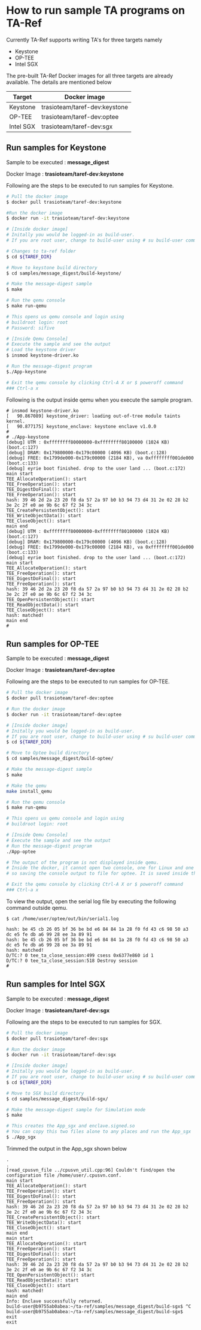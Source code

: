 # How to run sample TA programs on TA-Ref

Currently TA-Ref supports writing TA's for three targets namely
- Keystone
- OP-TEE
- Intel SGX

The pre-built TA-Ref Docker images for all three targets are already available.
The details are mentioned below

| Target | Docker image |
| ------ | ------ |
| Keystone | trasioteam/taref-dev:keystone |
| OP-TEE | trasioteam/taref-dev:optee |
| Intel SGX | trasioteam/taref-dev:sgx |

## Run samples for Keystone

Sample to be executed : **message_digest**

Docker Image : **trasioteam/taref-dev:keystone**

Following are the steps to be executed to run samples for Keystone.

```sh
# Pull the docker image
$ docker pull trasioteam/taref-dev:keystone

#Run the docker image
$ docker run -it trasioteam/taref-dev:keystone

# [Inside docker image]
# Initally you would be logged-in as build-user.
# If you are root user, change to build-user using # su build-user command.

# Changes to ta-ref folder
$ cd ${TAREF_DIR}

# Move to keystone build directory
$ cd samples/message_digest/build-keystone/

# Make the message-digest sample
$ make

# Run the qemu console
$ make run-qemu

# This opens us qemu console and login using
# buildroot login: root
# Password: sifive

# [Inside Qemu Console]
# Execute the sample and see the output
# Load the keystone driver
$ insmod keystone-driver.ko

# Run the message-digest program
$./App-keystone

# Exit the qemu console by clicking Ctrl-A X or $ poweroff command
### Ctrl-a x
```

Following is the output inside qemu when you execute the sample program.

```console
# insmod keystone-driver.ko
[   90.867089] keystone_driver: loading out-of-tree module taints kernel.
[   90.877175] keystone_enclave: keystone enclave v1.0.0
#
# ./App-keystone
[debug] UTM : 0xffffffff80000000-0xffffffff80100000 (1024 KB) (boot.c:127)
[debug] DRAM: 0x179800000-0x179c00000 (4096 KB) (boot.c:128)
[debug] FREE: 0x1799de000-0x179c00000 (2184 KB), va 0xffffffff001de000 (boot.c:133)
[debug] eyrie boot finished. drop to the user land ... (boot.c:172)
main start
TEE_AllocateOperation(): start
TEE_FreeOperation(): start
TEE_DigestDoFinal(): start
TEE_FreeOperation(): start
hash: 39 46 2d 2a 23 20 f8 da 57 2a 97 b0 b3 94 73 d4 31 2e 02 28 b2 3e 2c 2f e0 ae 9b 6c 67 f2 34 3c
TEE_CreatePersistentObject(): start
TEE_WriteObjectData(): start
TEE_CloseObject(): start
main end
[debug] UTM : 0xffffffff80000000-0xffffffff80100000 (1024 KB) (boot.c:127)
[debug] DRAM: 0x179800000-0x179c00000 (4096 KB) (boot.c:128)
[debug] FREE: 0x1799de000-0x179c00000 (2184 KB), va 0xffffffff001de000 (boot.c:133)
[debug] eyrie boot finished. drop to the user land ... (boot.c:172)
main start
TEE_AllocateOperation(): start
TEE_FreeOperation(): start
TEE_DigestDoFinal(): start
TEE_FreeOperation(): start
hash: 39 46 2d 2a 23 20 f8 da 57 2a 97 b0 b3 94 73 d4 31 2e 02 28 b2 3e 2c 2f e0 ae 9b 6c 67 f2 34 3c
TEE_OpenPersistentObject(): start
TEE_ReadObjectData(): start
TEE_CloseObject(): start
hash: matched!
main end
#
```

## Run samples for OP-TEE

Sample to be executed : **message_digest**

Docker Image : **trasioteam/taref-dev:optee**

Following are the steps to be executed to run samples for OP-TEE.

```sh
# Pull the docker image
$ docker pull trasioteam/taref-dev:optee

# Run the docker image
$ docker run -it trasioteam/taref-dev:optee

# [Inside docker image]
# Initally you would be logged-in as build-user.
# If you are root user, change to build-user using # su build-user command.
$ cd ${TAREF_DIR}

# Move to Optee build directory
$ cd samples/message_digest/build-optee/

# Make the message-digest sample
$ make

# Make the qemu
make install_qemu

# Run the qemu console
$ make run-qemu

# This opens us qemu console and login using
# buildroot login: root

# [Inside Qemu Console]
# Execute the sample and see the output
# Run the message-digest program
./App-optee

# The output of the program is not displayed inside qemu.
# Inside the docker, it cannot open two console, one for Linux and one for optee,
# so saving the console output to file for optee. It is saved inside the serial.log

# Exit the qemu console by clicking Ctrl-A X or $ poweroff command
### Ctrl-a x
```

To view the output, open the serial log file by executing the following command outside qemu.

```console
$ cat /home/user/optee/out/bin/serial1.log

hash: be 45 cb 26 05 bf 36 be bd e6 84 84 1a 28 f0 fd 43 c6 98 50 a3 dc e5 fe db a6 99 28 ee 3a 89 91
hash: be 45 cb 26 05 bf 36 be bd e6 84 84 1a 28 f0 fd 43 c6 98 50 a3 dc e5 fe db a6 99 28 ee 3a 89 91
hash: matched!
D/TC:? 0 tee_ta_close_session:499 csess 0x6377e860 id 1
D/TC:? 0 tee_ta_close_session:518 Destroy session
#
```

## Run samples for Intel SGX

Sample to be executed : **message_digest**

Docker Image : **trasioteam/taref-dev:sgx**

Following are the steps to be executed to run samples for SGX.

```sh
# Pull the docker image
$ docker pull trasioteam/taref-dev:sgx

# Run the docker image
$ docker run -it trasioteam/taref-dev:sgx

# [Inside docker image]
# Initally you would be logged-in as build-user.
# If you are root user, change to build-user using # su build-user command.
$ cd ${TAREF_DIR}

# Move to SGX build directory
$ cd samples/message_digest/build-sgx/

# Make the message-digest sample for Simulation mode
$ make

# This creates the App_sgx and enclave.signed.so
# You can copy this two files alone to any places and run the App_sgx
$ ./App_sgx
```

Trimmed the output in the App_sgx shown below

```console
.
.
[read_cpusvn_file ../cpusvn_util.cpp:96] Couldn't find/open the configuration file /home/user/.cpusvn.conf.
main start
TEE_AllocateOperation(): start
TEE_FreeOperation(): start
TEE_DigestDoFinal(): start
TEE_FreeOperation(): start
hash: 39 46 2d 2a 23 20 f8 da 57 2a 97 b0 b3 94 73 d4 31 2e 02 28 b2 3e 2c 2f e0 ae 9b 6c 67 f2 34 3c
TEE_CreatePersistentObject(): start
TEE_WriteObjectData(): start
TEE_CloseObject(): start
main end
main start
TEE_AllocateOperation(): start
TEE_FreeOperation(): start
TEE_DigestDoFinal(): start
TEE_FreeOperation(): start
hash: 39 46 2d 2a 23 20 f8 da 57 2a 97 b0 b3 94 73 d4 31 2e 02 28 b2 3e 2c 2f e0 ae 9b 6c 67 f2 34 3c
TEE_OpenPersistentObject(): start
TEE_ReadObjectData(): start
TEE_CloseObject(): start
hash: matched!
main end
Info: Enclave successfully returned.
build-user@b9755ab0abea:~/ta-ref/samples/message_digest/build-sgx$ ^C
build-user@b9755ab0abea:~/ta-ref/samples/message_digest/build-sgx$ exit
exit
```

